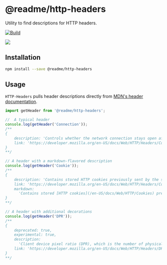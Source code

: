 # @readme/http-headers

Utility to find descriptions for HTTP headers.

[![Build](https://github.com/readmeio/http-headers/workflows/CI/badge.svg)](https://github.com/readmeio/http-headers)

[![](https://d3vv6lp55qjaqc.cloudfront.net/items/1M3C3j0I0s0j3T362344/Untitled-2.png)](https://readme.io)

## Installation

```sh
npm install --save @readme/http-headers
```

## Usage

`HTTP-Headers` pulls header descriptions directly from [MDN's header documentation](https://developer.mozilla.org/en-US/docs/Web/HTTP/Headers).

```js
import getHeader from '@readme/http-headers';

//  A typical header
console.log(getHeader('Connection'));
/**
{
    description: 'Controls whether the network connection stays open after the current transaction finishes.',
    link: 'https://developer.mozilla.org/en-US/docs/Web/HTTP/Headers/Connection',
}
**/

// A header with a markdown-flavored description
console.log(getHeader('Cookie'));
/**
{
    description: 'Contains stored HTTP cookies previously sent by the server with the Set-Cookie header.',
    link: 'https://developer.mozilla.org/en-US/docs/Web/HTTP/Headers/Cookie',
    markdown:
      'Contains stored [HTTP cookies](/en-US/docs/Web/HTTP/Cookies) previously sent by the server with the {{HTTPHeader("Set-Cookie")}} header.',
}
**/

// A header with additional decorations
console.log(getHeader('DPR'));
/**
{
    deprecated: true,
    experimental: true,
    description:
      'Client device pixel ratio (DPR), which is the number of physical device pixels corresponding to every CSS pixel.',
    link: 'https://developer.mozilla.org/en-US/docs/Web/HTTP/Headers/DPR',
}
**/
```
